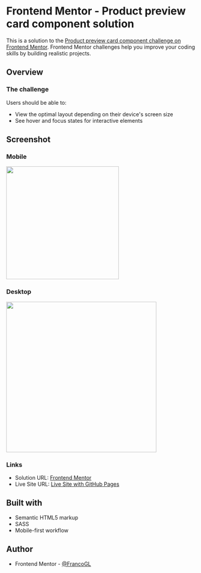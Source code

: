 # Frontend Mentor - Product preview card component solution

This is a solution to the [Product preview card component challenge on Frontend Mentor](https://www.frontendmentor.io/challenges/product-preview-card-component-GO7UmttRfa). Frontend Mentor challenges help you improve your coding skills by building realistic projects. 

## Overview

### The challenge

Users should be able to:

- View the optimal layout depending on their device's screen size
- See hover and focus states for interactive elements

## Screenshot
### Mobile

<img src="https://user-images.githubusercontent.com/66887467/209375982-2a95f29b-f0ac-4165-bfdf-b56a4764890f.png" width="300px">

### Desktop

<img src="https://user-images.githubusercontent.com/66887467/209376029-07fad521-c7fe-4b02-bb0f-447e749ea55b.png" width="400px">


### Links

- Solution URL: [Frontend Mentor](#)
- Live Site URL: [Live Site with GitHub Pages](https://francogl.github.io/FEMC-Product-preview-card-component/)

## Built with

- Semantic HTML5 markup
- SASS
- Mobile-first workflow

## Author

- Frontend Mentor - [@FrancoGL](https://www.frontendmentor.io/profile/FrancoGL)
